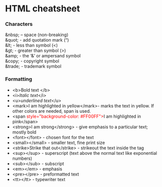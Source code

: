# HTML cheatsheet

### Characters

&amp;nbsp; – space (non-breaking)  
&amp;quot; - add quotation mark (“)  
&amp;lt; - less than symbol (&lt;)  
&amp;gt; - greater than symbol (&gt;)  
&amp;amp; - the ‘&amp;’ or ampersand symbol  
&amp;copy; - copyright symbol  
&amp;trade; - trademark symbol

### Formatting

<div>
<ul>
<li>&lt;b&gt;Bold text &lt;/b&gt;</li>
<li>&lt;i&gt;<em>Italic text</em>&lt;/i&gt;</li>
<li>&lt;u&gt;<em>underlined text</em>&lt;/u&gt;</li>
<li>&lt;mark&gt;I am highlighted in yellow&lt;/mark&gt;- marks the text in yellow. If other colors are needed, span is used.</li>
<li><span>&lt;span</span> <span style="color: #ff0000;">style="background-color: #FF00FF"<span>&gt;</span></span>I am highlighted in pink<span>&lt;/span&gt;</span></li>
<li><span>&lt;strong&gt;</span>I am strong<span>&lt;/strong&gt;</span> - give emphasis to a particular text; mostly bold</li>
<li><span>&lt;font&gt;&lt;/font&gt; -</span> chosen font for the text</li>
<li><span>&lt;small&gt;&lt;/small&gt; -</span> smaller text, fine print size</li>
<li><span>&lt;strike&gt;</span>Strike that out<span>&lt;/strike&gt;</span> - strikeout the text inside the tag</li>
<li>&lt;sup&gt;&lt;/sup&gt; - superscript (text above the normal text like exponential numbers)</li>
<li><span>&lt;sub&gt;&lt;/sub&gt;</span> - subscript</li>
<li><span>&lt;em&gt;&lt;/em&gt;</span> - emphasis</li>
<li><span>&lt;pre&gt;&lt;/pre&gt;</span> - preformatted text</li>
<li><span>&lt;tt&gt;&lt;/tt&gt;</span> - typewriter text</li>
</ul>
</div>
